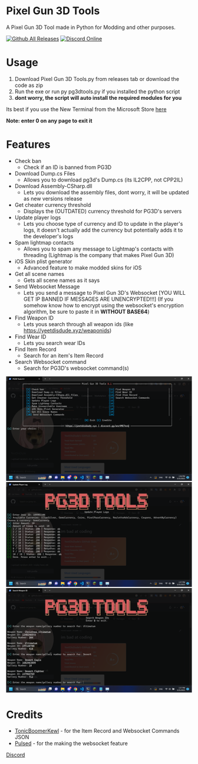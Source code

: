 
# Pixel Gun 3D Tools
A Pixel Gun 3D Tool made in Python for Modding and other purposes.

[![Github All Releases](https://img.shields.io/github/downloads/YeetDisDude/pg3d-tools/total.svg)]()
[![Discord Online](https://img.shields.io/discord/1082866190097072158)]()

# Usage
1. Download Pixel Gun 3D Tools.py from releases tab or download the code as zip
2. Run the exe or run py pg3dtools.py if you installed the python script
3. **dont worry, the script will auto install the required modules for you**

Its best if you use the New Terminal from the Microsoft Store [here](https://apps.microsoft.com/store/detail/windows-terminal/9N0DX20HK701)

**Note: enter 0 on any page to exit it**
# Features
- Check ban
  - Check if an ID is banned from PG3D
- Download Dump.cs Files
  - Allows you to download pg3d's Dump.cs (its IL2CPP, not CPP2IL)
- Download Assembly-CSharp.dll
  - Lets you download the assembly files, dont worry, it will be updated as new versions release
- Get cheater currency threshold
  - Displays the (OUTDATED) currency threshold for PG3D's servers
- Update player logs
  - Lets you choose type of currency and ID to update in the player's logs, it doesn't actually add the currency but potentially adds it to the developer's logs
- Spam lightmap contacts
  - Allows you to spam any message to Lightmap's contacts with threading (Lightmap is the company that makes Pixel Gun 3D)
- iOS Skin plist generator
  - Advanced feature to make modded skins for iOS
- Get all scene names
  - Gets all scene names as it says
- Send Websocket Message
  - Lets you send a message to Pixel Gun 3D's Websocket [YOU WILL GET IP BANNED IF MESSAGES ARE UNENCRYPTED!!!] (If you somehow know how to encrypt using the websocket's encryption algorithm, be sure to paste it in __WITHOUT BASE64__)
- Find Weapon ID
  - Lets yous search through all weapon ids (like https://yeetdisdude.xyz/weaponids)
- Find Wear ID
  - Lets you search wear IDs
- Find Item Record
  - Search for an item's Item Record
- Search Websocket command
  - Search for PG3D's websocket command(s)
  
![Image1](/image/pg3dtools1.png)
![Image2](/image/pg3dtools2.png)
![Image3](/image/pg3dtools3.png)

# Credits
- [TonicBoomerKewl](https://github.com/TonicBoomerKewl) - for the Item Record and Websocket Commands JSON
- [Pulsed](https://github.com/ChrxnZ) - for the making the websocket feature

[Discord](https://discord.gg/wnr9ME7enQ)
